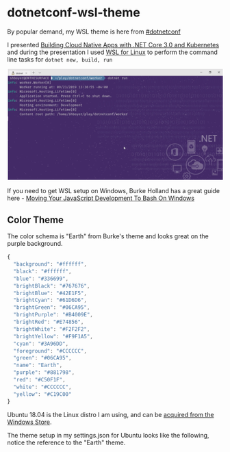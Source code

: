 # dotnetconf-wsl-theme

By popular demand, my WSL theme is here from [#dotnetconf](https://dotnetconf.net)

I presented [Building Cloud Native Apps with .NET Core 3.0 and Kubernetes](https://channel9.msdn.com/Events/dotnetConf/NET-Conf-2019/B108?WT.mc_id=dotnetconf-ch9-shboyer) and during the presentation I used [WSL for Linux](https://docs.microsoft.com/windows/wsl/install-win10?WT.mc_id=wsl-github-shboyer) to perform the command line tasks for `dotnet new, build, run`

![screenshot](images/screenshot.png)

If you need to get WSL setup on Windows, Burke Holland has a great guide here - [Moving Your JavaScript Development To Bash On Windows](https://www.smashingmagazine.com/2019/09/moving-javascript-development-bash-windows/)

## Color Theme

The color schema is "Earth" from Burke's theme and looks great on the purple background.

```javascript
{
  "background": "#ffffff",
  "black": "#ffffff",
  "blue": "#336699",
  "brightBlack": "#767676",
  "brightBlue": "#42E1F5",
  "brightCyan": "#61D6D6",
  "brightGreen": "#06CA95",
  "brightPurple": "#B4009E",
  "brightRed": "#E74856",
  "brightWhite": "#F2F2F2",
  "brightYellow": "#F9F1A5",
  "cyan": "#3A96DD",
  "foreground": "#CCCCCC",
  "green": "#06CA95",
  "name": "Earth",
  "purple": "#881798",
  "red": "#C50F1F",
  "white": "#CCCCCC",
  "yellow": "#C19C00"
}
```

Ubuntu 18.04 is the Linux distro I am using, and can be [acquired from the Windows Store](https://www.microsoft.com/store/p/ubuntu/9nblggh4msv6?WT.mc_id=wsl-github-shboyer).

The theme setup in my settings.json for Ubuntu looks like the following, notice the reference to the "Earth" theme.

```javascript

```